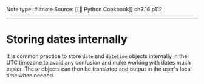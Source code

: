Note type: #litnote
Source: [[📖 Python Cookbook]] ch3.16 p112

---
# Storing dates internally
It is common practice to store `date` and `datetime` objects internally in the UTC timezone to avoid any confusion and make working with dates much easier. These objects can then be translated and output in the user's local time when needed.